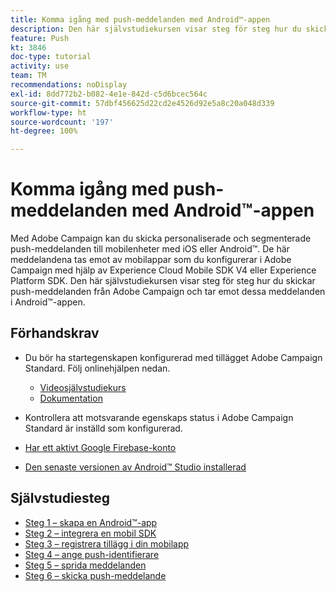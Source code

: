 ```yaml
---
title: Komma igång med push-meddelanden med Android™-appen
description: Den här självstudiekursen visar steg för steg hur du skickar push-meddelanden från Adobe Campaign och tar emot dessa meddelanden i Android™-appen.
feature: Push
kt: 3846
doc-type: tutorial
activity: use
team: TM
recommendations: noDisplay
exl-id: 8dd772b2-b082-4e1e-842d-c5d6bcec564c
source-git-commit: 57dbf456625d22cd2e4526d92e5a8c20a048d339
workflow-type: ht
source-wordcount: '197'
ht-degree: 100%

---
```


# Komma igång med push-meddelanden med Android™-appen

Med Adobe Campaign kan du skicka personaliserade och segmenterade push-meddelanden till mobilenheter med iOS eller Android™.
De här meddelandena tas emot av mobilappar som du konfigurerar i Adobe Campaign med hjälp av Experience Cloud Mobile SDK V4 eller Experience Platform SDK.
Den här självstudiekursen visar steg för steg hur du skickar push-meddelanden från Adobe Campaign och tar emot dessa meddelanden i Android™-appen.

## Förhandskrav

* Du bör ha startegenskapen konfigurerad med tillägget Adobe Campaign Standard. Följ onlinehjälpen nedan.
   * [Videosjälvstudiekurs](https://video.tv.adobe.com/v/26224?quality=12)
   * [Dokumentation](https://experienceleague.adobe.com/docs/campaign-standard-learn/tutorials/communication-channels/mobile/configure-mobile-apps-using-aep-sdk.html?lang=sv)

* Kontrollera att motsvarande egenskaps status i Adobe Campaign Standard är inställd som konfigurerad.
* [Har ett aktivt Google Firebase-konto](https://firebase.google.com)
* [Den senaste versionen av Android™ Studio installerad](https://developer.android.com/studio)

## Självstudiesteg

* [Steg 1 – skapa en Android™-app](/help/tutorial-push-notifications-android/create-android-app.md)
* [Steg 2 – integrera en mobil SDK](/help/tutorial-push-notifications-android/integrating-with-mobile-sdk.md)
* [Steg 3 – registrera tillägg i din mobilapp](/help/tutorial-push-notifications-android/register-mobile-extensions.md)
* [Steg 4 – ange push-identifierare](/help/tutorial-push-notifications-android/set-push-identifier.md)
* [Steg 5 – sprida meddelanden](/help/tutorial-push-notifications-android/propagate-notification.md)
* [Steg 6 – skicka push-meddelande](/help/tutorial-push-notifications-android/send-push-notification.md)
